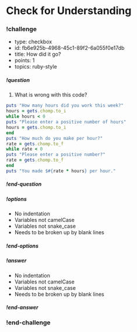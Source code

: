 # Check for Understanding

<!--BEGIN CHALLENGE-->

### !challenge

* type: checkbox
* id: fb6e925b-4968-45c1-89f2-6a055f0e17db
* title: How did it go?
* points: 1
* topics: ruby-style
<!--Other optional fields (checkpoints only) -->
<!--`points: 1`: the number of points for scoring as a checkpoint-->
<!--`topics: python, pandas`: the topics for analyzing points-->

##### !question

1. What is wrong with this code?

```ruby
puts "How many hours did you work this week?"
hours = gets.chomp.to_i
while hours < 0
puts "Please enter a positive number of hours"
hours = gets.chomp.to_i
end
puts "How much do you make per hour?"
rate = gets.chomp.to_f
while rate < 0
puts "Please enter a positive number?"
rate = gets.chomp.to_f
end
puts "You made $#{rate * hours} per hour."
```

##### !end-question

##### !options

* No indentation
* Variables not camelCase
* Variables not snake_case
* Needs to be broken up by blank lines

##### !end-options

##### !answer

* No indentation
* Variables not camelCase
* Variables not snake_case
* Needs to be broken up by blank lines

##### !end-answer

### !end-challenge

<!--END CHALLENGE-->
